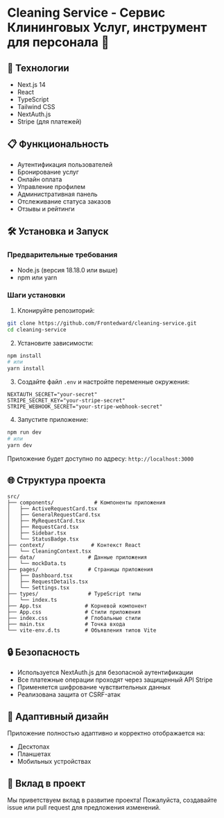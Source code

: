 # Cleaning Service - Сервис Клининговых Услуг, инструмент для персонала 🧹

## 🚀 Технологии

- Next.js 14
- React
- TypeScript
- Tailwind CSS
- NextAuth.js
- Stripe (для платежей)

## 📋 Функциональность

- Аутентификация пользователей
- Бронирование услуг
- Онлайн оплата
- Управление профилем
- Административная панель
- Отслеживание статуса заказов
- Отзывы и рейтинги

## 🛠 Установка и Запуск

### Предварительные требования

- Node.js (версия 18.18.0 или выше)
- npm или yarn

### Шаги установки

1. Клонируйте репозиторий:
```bash
git clone https://github.com/Frontedward/cleaning-service.git
cd cleaning-service
```

2. Установите зависимости:
```bash
npm install
# или
yarn install
```

3. Создайте файл `.env` и настройте переменные окружения:
```env
NEXTAUTH_SECRET="your-secret"
STRIPE_SECRET_KEY="your-stripe-secret"
STRIPE_WEBHOOK_SECRET="your-stripe-webhook-secret"
```

4. Запустите приложение:
```bash
npm run dev
# или
yarn dev
```

Приложение будет доступно по адресу: `http://localhost:3000`

## 🌐 Структура проекта

```
src/
├── components/             # Компоненты приложения
│   ├── ActiveRequestCard.tsx
│   ├── GeneralRequestCard.tsx
│   ├── MyRequestCard.tsx
│   ├── RequestCard.tsx
│   ├── Sidebar.tsx
│   └── StatusBadge.tsx
├── context/               # Контекст React
│   └── CleaningContext.tsx
├── data/                 # Данные приложения
│   └── mockData.ts
├── pages/                # Страницы приложения
│   ├── Dashboard.tsx
│   ├── RequestDetails.tsx
│   └── Settings.tsx
├── types/                # TypeScript типы
│   └── index.ts
├── App.tsx              # Корневой компонент
├── App.css              # Стили приложения
├── index.css            # Глобальные стили
├── main.tsx             # Точка входа
└── vite-env.d.ts        # Объявления типов Vite
```

## 🔒 Безопасность

- Используется NextAuth.js для безопасной аутентификации
- Все платежные операции проходят через защищенный API Stripe
- Применяется шифрование чувствительных данных
- Реализована защита от CSRF-атак

## 📱 Адаптивный дизайн

Приложение полностью адаптивно и корректно отображается на:
- Десктопах
- Планшетах
- Мобильных устройствах

## 🤝 Вклад в проект

Мы приветствуем вклад в развитие проекта! Пожалуйста, создавайте issue или pull request для предложения изменений.
